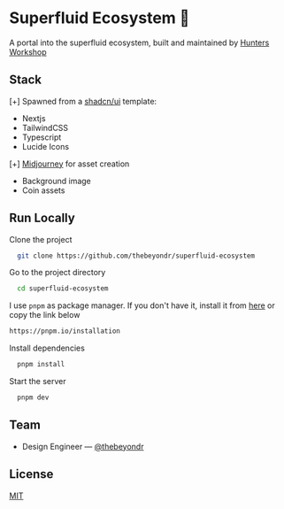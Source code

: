 
# Superfluid Ecosystem 🔮

A portal into the superfluid ecosystem, built and maintained by [Hunters Workshop](https://linktr.ee/huntersworkshop)

## Stack

[+] Spawned from a [shadcn/ui](https://ui.shadcn.com/) template:

- Nextjs
- TailwindCSS
- Typescript
- Lucide Icons

[+] [Midjourney](https://www.midjourney.com) for asset  creation

- Background image
- Coin assets

## Run Locally

Clone the project

```bash
  git clone https://github.com/thebeyondr/superfluid-ecosystem
```

Go to the project directory

```bash
  cd superfluid-ecosystem
```

I use `pnpm` as package manager. If you don't have it, install it from [here](https://pnpm.io/installation) or copy the link below

```bash
https://pnpm.io/installation
```

Install dependencies

```bash
  pnpm install
```

Start the server

```bash
  pnpm dev
```

## Team

- Design Engineer — [@thebeyondr](https://www.github.com/thebeyondr)

## License

[MIT](https://choosealicense.com/licenses/mit/)
